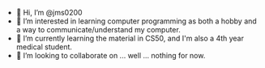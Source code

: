 - 👋 Hi, I’m @jms0200
- 👀 I’m interested in learning computer programming as both a hobby and a way to communicate/understand my computer.
- 🌱 I’m currently learning the material in CS50, and I'm also a 4th year medical student.
- 💞️ I’m looking to collaborate on ... well ... nothing for now.

<!---
jms0200/jms0200 is a ✨ special ✨ repository because its `README.md` (this file) appears on your GitHub profile.
You can click the Preview link to take a look at your changes.
--->
